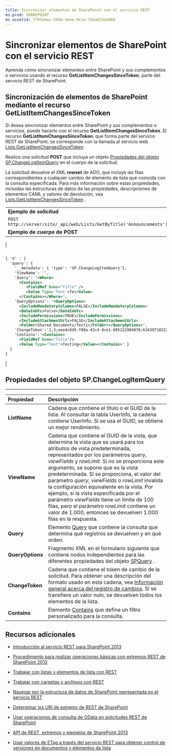 ```yaml
---
title: Sincronizar elementos de SharePoint con el servicio REST
ms.prod: SHAREPOINT
ms.assetid: 7f85a4ec-594d-4eee-9c1a-7a5ad232e088
---
```



# Sincronizar elementos de SharePoint con el servicio REST
Aprenda cómo sincronizar elementos entre SharePoint y sus complementos o servicios usando el recurso **GetListItemChangesSinceToken**, parte del servicio REST de SharePoint.
## Sincronización de elementos de SharePoint mediante el recurso GetListItemChangesSinceToken

Si desea sincronizar elementos entre SharePoint y sus complementos o servicios, puede hacerlo con el recurso **GetListItemChangesSinceToken**. El recurso **GetListItemChangesSinceToken**, que forma parte del servicio REST de SharePoint, se corresponde con la llamada al servicio web  [Lists.GetListItemChangesSinceToken](https://msdn.microsoft.com/library/WebSvcLists.Lists.GetListItemChangesSinceToken.aspx) .
  
    
    
Realice una solicitud **POST** que incluya un objeto [Propiedades del objeto SP.ChangeLogItemQuery](#bk_props) en el cuerpo de la solicitud.
  
    
    
La solicitud devuelve el XML **rowset** de ADO, que incluye las filas correspondientes a cualquier cambio de elemento de lista que coincida con la consulta especificada. Para más información sobre estas propiedades, incluidas las estructuras de datos de las propiedades, descripciones de elementos CAML y valores de devolución, vea [Lists.GetListItemChangesSinceToken](https://msdn.microsoft.com/library/WebSvcLists.Lists.GetListItemChangesSinceToken.aspx) .
  
    
    

||
|:-----|
|**Ejemplo de solicitud** <br/> |
| `POST http://server/site/_api/web/Lists/GetByTitle('Announcements')/GetListItemChangesSinceToken` <br/> |
|**Ejemplo de cuerpo de POST** <br/> |
|```XML

{ 'd' : {
  'query': { 
    '__metadata': { 'type': 'SP.ChangeLogItemQuery'}, 
    'ViewName': '', 
    'Query': '<Where>
      <Contains>
         <FieldRef Name="Title" />
         <Value Type='Text'>Te</Value>
      </Contains></Where>',
    'QueryOptions': '<QueryOptions>
      <IncludeMandatoryColumns>FALSE</IncludeMandatoryColumns>
      <DateInUtc>False</DateInUtc>
      <IncludePermissions>TRUE</IncludePermissions>
      <IncludeAttachmentUrls>FALSE</IncludeAttachmentUrls>
      <Folder>Shared Documents/Test1</Folder></QueryOptions>', 
    'ChangeToken':'1;3;eee4c6d5-f88a-42c4-8ce1-685122984870;634397182229400000;3710', 
    'Contains':'<Contains>
      <FieldRef Name="Title"/>
      <Value Type="Text">Testing</Value></Contains>' } 
  } 
}
```

|
   

## Propiedades del objeto SP.ChangeLogItemQuery
<a name="bk_props"> </a>


****


|**Propiedad**|**Descripción**|
|:-----|:-----|
|**ListName** <br/> |Cadena que contiene el título o el GUID de la lista. Al consultar la tabla UserInfo, la cadena contiene UserInfo. Si se usa el GUID, se obtiene un mejor rendimiento.  <br/> |
|**ViewName** <br/> |Cadena que contiene el GUID de la vista, que determina la vista que se usará para los atributos de vista predeterminada, representados por los parámetros  _query_,  _viewFields_ y _rowLimit_. Si no se proporciona este argumento, se supone que es la vista predeterminada. Si se proporciona, el valor del parámetro  _query_,  _viewFields_ o _rowLimit_ invalida la configuración equivalente en la vista. Por ejemplo, si la vista especificada por el parámetro _viewFields_ tiene un límite de 100 filas, pero el parámetro _rowLimit_ contiene un valor de 1.000, entonces se devuelven 1.000 filas en la respuesta. <br/> |
|**Query** <br/> |Elemento  [Query](http://msdn.microsoft.com/es-es/library/ms471093.aspx) que contiene la consulta que determina qué registros se devuelven y en qué orden. <br/> |
|**QueryOptions** <br/> |Fragmento XML en el formulario siguiente que contiene nodos independientes para las diferentes propiedades del objeto  [SPQuery](https://msdn.microsoft.com/library/Microsoft.SharePoint.SPQuery.aspx) . <br/> |
|**ChangeToken** <br/> |Cadena que contiene el token de cambio de la solicitud. Para obtener una descripción del formato usado en esta cadena, vea  [Información general acerca del registro de cambios](http://msdn.microsoft.com/es-es/library/bb417456.aspx). Si se transfiere un valor nulo, se devuelven todos los elementos de la lista.  <br/> |
|**Contains** <br/> |Elemento  [Contains](http://msdn.microsoft.com/es-es/library/ms196501.aspx) que define un filtro personalizado para la consulta. <br/> |
   

## Recursos adicionales
<a name="bk_addresources"> </a>


-  [Introducción al servicio REST para SharePoint 2013](get-to-know-the-sharepoint-2013-rest-service.md)
    
  
-  [Procedimiento para realizar operaciones básicas con extremos REST de SharePoint 2013](complete-basic-operations-using-sharepoint-2013-rest-endpoints.md)
    
  
-  [Trabajar con listas y elementos de lista con REST](working-with-lists-and-list-items-with-rest.md)
    
  
-  [Trabajar con carpetas y archivos con REST](working-with-folders-and-files-with-rest.md)
    
  
-  [Navegar por la estructura de datos de SharePoint representada en el servicio REST](navigate-the-sharepoint-data-structure-represented-in-the-rest-service.md)
    
  
-  [Determinar los URI de extremo de REST de SharePoint](determine-sharepoint-rest-service-endpoint-uris.md)
    
  
-  [Usar operaciones de consulta de OData en solicitudes REST de SharePoint](use-odata-query-operations-in-sharepoint-rest-requests.md)
    
  
-  [API de REST, extremos y ejemplos de SharePoint 2013](02128c70-9d27-4388-9374-a11bce68fdb8.md)
    
  
-  [Usar valores de ETag a través del servicio REST para obtener control de versiones en documentos y elementos de lista](5f7e0579-46b7-44ab-b3b4-cdbc622dcd98.md)
    
  

  
    
    

